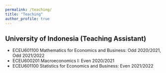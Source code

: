 ```yaml
---
permalink: /teaching/
title: "Teaching"
author_profile: true
---
```


## University of Indonesia (Teaching Assistant)
* ECEU601100 Mathematics for Economics and Business: Odd 2020/2021, Odd 2021/2022
* ECEU600201 Macroeconomics I: Even 2020/2021
* ECEU601100 Statistics for Economics and Business: Even 2021/2022






